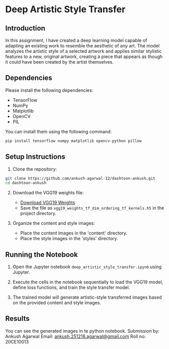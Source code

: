 # Deep Artistic Style Transfer

## Introduction

In this assignment, I have created a deep learning model capable of adapting an existing work to resemble the aesthetic of any art. The model analyzes the artistic style of a selected artwork and applies similar stylistic features to a new, original artwork, creating a piece that appears as though it could have been created by the artist themselves.

## Dependencies

Please install the following dependencies:

- TensorFlow
- NumPy
- Matplotlib
- OpenCV
- PIL

You can install them using the following command:

```bash
pip install tensorflow numpy matplotlib opencv-python pillow
```

## Setup Instructions

1. Clone the repository:

```bash
git clone https://github.com/ankush-agarwal-12/dashtoon-ankush.git
cd dashtoon-ankush
```

2. Download the VGG19 weights file:
   - [Download VGG19 Weights](https://github.com/fchollet/deep-learning-models/releases/download/v0.1/vgg19_weights_tf_dim_ordering_tf_kernels.h5)
   - Save the file as `vgg19_weights_tf_dim_ordering_tf_kernels.h5` in the project directory.

3. Organize the content and style images:
   - Place the content images in the 'content' directory.
   - Place the style images in the 'styles' directory.

## Running the Notebook

1. Open the Jupyter notebook `deep_artistic_style_transfer.ipynb` using Jupyter.

2. Execute the cells in the notebook sequentially to load the VGG19 model, define loss functions, and train the style transfer model.

3. The trained model will generate artistic-style transferred images based on the provided content and style images.

## Results

You can see the generated images in te python notebook.
Submission by: Ankush Agarwal
Email: ankush.251218.agarwal@gmail.com
Roll no: 20CE10013